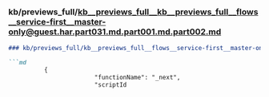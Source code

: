 ### kb/previews_full/kb__previews_full__kb__previews_full__flows__service-first__master-only@guest.har.part031.md.part001.md.part002.md

```md
### kb/previews_full/kb__previews_full__flows__service-first__master-only@guest.har.part031.md.part001.md (part 002)

```md
          {
                        "functionName": "_next",
                        "scriptId
```

```

```
